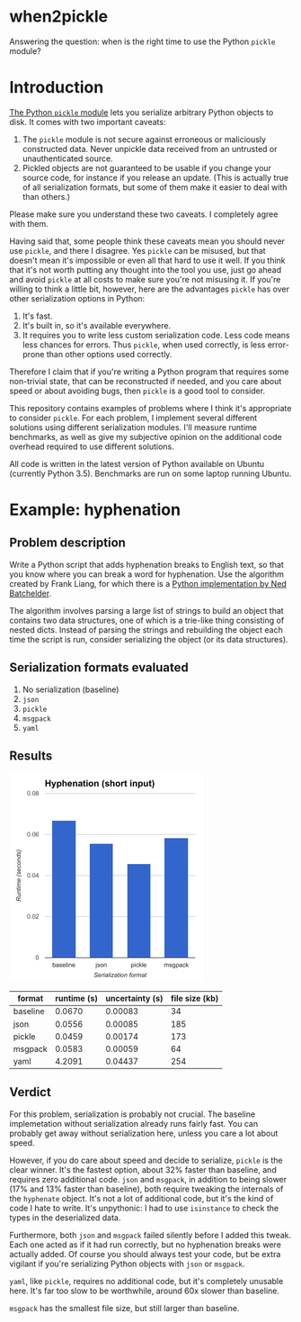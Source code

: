 # when2pickle

Answering the question: when is the right time to use the Python `pickle` module?

# Introduction

[The Python `pickle` module](https://docs.python.org/3.6/library/pickle.html) lets you serialize
arbitrary Python objects to disk. It comes with two important caveats:

1. The `pickle` module is not secure against erroneous or maliciously constructed data. Never
unpickle data received from an untrusted or unauthenticated source.
1. Pickled objects are not guaranteed to be usable if you change your source code, for instance if
you release an update. (This is actually true of all serialization formats, but some of them make it
easier to deal with than others.)

Please make sure you understand these two caveats. I completely agree with them.

Having said that, some people think these caveats mean you should never use `pickle`, and there I
disagree. Yes `pickle` can be misused, but that doesn't mean it's impossible or even all that hard
to use it well. If you think that it's not worth putting any thought into the tool you use, just go
ahead and avoid `pickle` at all costs to make sure you're not misusing it. If you're willing to
think a little bit, however, here are the advantages `pickle` has over other serialization options
in Python:

1. It's fast.
1. It's built in, so it's available everywhere.
1. It requires you to write less custom serialization code. Less code means less chances for errors.
Thus `pickle`, when used correctly, is less error-prone than other options used correctly.

Therefore I claim that if you're writing a Python program that requires some non-trivial state,
that can be reconstructed if needed, and you care about speed or about avoiding bugs, then `pickle`
is a good tool to consider.

This repository contains examples of problems where I think it's appropriate to consider `pickle`.
For each problem, I implement several different solutions using different serialization modules.
I'll measure runtime benchmarks, as well as give my subjective opinion on the additional code
overhead required to use different solutions.

All code is written in the latest version of Python available on Ubuntu (currently Python 3.5).
Benchmarks are run on some laptop running Ubuntu.

# Example: hyphenation

## Problem description

Write a Python script that adds hyphenation breaks to English text, so that you know where you can
break a word for hyphenation. Use the algorithm created by Frank Liang, for which there is a [Python
implementation by Ned Batchelder](https://nedbatchelder.com/code/modules/hyphenate.html).

The algorithm involves parsing a large list of strings to build an object that contains two data
structures, one of which is a trie-like thing consisting of nested dicts. Instead of parsing the
strings and rebuilding the object each time the script is run, consider serializing the object (or
its data structures).

## Serialization formats evaluated

1. No serialization (baseline)
1. `json`
2. `pickle`
3. `msgpack`
4. `yaml`

## Results

![Hyphenation runtimes](/imgs/hyphenation-results.png?raw=true "Runtime for each of the serialization options in the hyphenation example")

| format | runtime (s) | uncertainty (s) | file size (kb) |
| ------ | ----------- | --------------- | -------------- |
| baseline | 0.0670 | 0.00083 | 34 |
| json | 0.0556 | 0.00085 | 185 |
| pickle | 0.0459 | 0.00174 | 173 |
| msgpack | 0.0583 | 0.00059 | 64 |
| yaml | 4.2091 | 0.04437 | 254 |

## Verdict

For this problem, serialization is probably not crucial. The baseline implemetation without
serialization already runs fairly fast. You can probably get away without serialization here, unless
you care a lot about speed.

However, if you do care about speed and decide to serialize, `pickle` is the clear winner. It's the
fastest option, about 32% faster than baseline, and requires zero additional code. `json` and
`msgpack`, in addition to being slower (17% and 13% faster than baseline), both require tweaking the
internals of the `hyphenate` object. It's not a lot of additional code, but it's the kind of code I
hate to write. It's unpythonic: I had to use `isinstance` to check the types in the deserialized
data.

Furthermore, both `json` and `msgpack` failed silently before I added this tweak. Each one acted as
if it had run correctly, but no hyphenation breaks were actually added. Of course you should always
test your code, but be extra vigilant if you're serializing Python objects with `json` or `msgpack`.

`yaml`, like `pickle`, requires no additional code, but it's completely unusable here. It's far too
slow to be worthwhile, around 60x slower than baseline.

`msgpack` has the smallest file size, but still larger than baseline.

